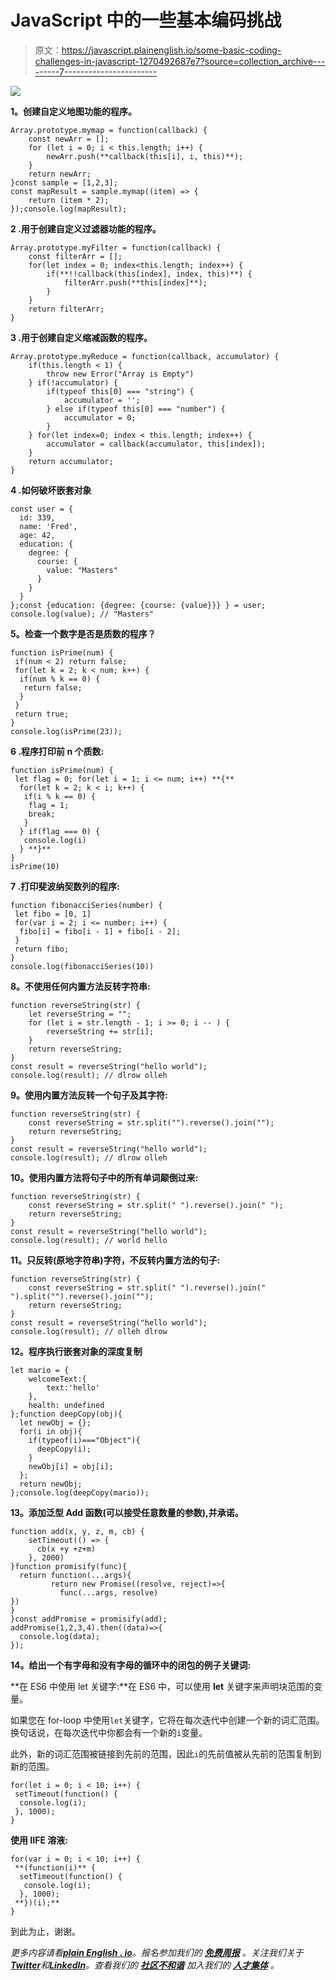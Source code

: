 # JavaScript 中的一些基本编码挑战

> 原文：<https://javascript.plainenglish.io/some-basic-coding-challenges-in-javascript-1270492687e7?source=collection_archive---------7----------------------->

![](img/0481eb73ac0ed0b6aac1931febc66de2.png)

**1。创建自定义地图功能的程序。**

```
Array.prototype.mymap = function(callback) {
    const newArr = [];
    for (let i = 0; i < this.length; i++) {
        newArr.push(**callback(this[i], i, this)**);
    }
    return newArr;
}const sample = [1,2,3];
const mapResult = sample.mymap((item) => {
    return (item * 2);
});console.log(mapResult);
```

**2 .用于创建自定义过滤器功能的程序。**

```
Array.prototype.myFilter = function(callback) {
    const filterArr = [];
    for(let index = 0; index<this.length; index++) {
        if(**!!callback(this[index], index, this)**) {
            filterArr.push(**this[index]**);
        }
    }
    return filterArr;
}
```

**3 .用于创建自定义缩减函数的程序。**

```
Array.prototype.myReduce = function(callback, accumulator) {
    if(this.length < 1) {
        throw new Error("Array is Empty")
    } if(!accumulator) {
        if(typeof this[0] === "string") {
            accumulator = '';
        } else if(typeof this[0] === "number") {
            accumulator = 0;
        }
    } for(let index=0; index < this.length; index++) {
        accumulator = callback(accumulator, this[index]);
    }
    return accumulator;
}
```

**4 .如何破坏嵌套对象**

```
const user = {
  id: 339,
  name: 'Fred',
  age: 42,
  education: {
    degree: {
      course: {
        value: "Masters"
      }
    }
  }
};const {education: {degree: {course: {value}}} } = user;
console.log(value); // "Masters"
```

**5。检查一个数字是否是质数的程序？**

```
function isPrime(num) {
 if(num < 2) return false;
 for(let k = 2; k < num; k++) {
  if(num % k == 0) {
   return false;
  }
 }
 return true;
}
console.log(isPrime(23));
```

**6 .程序打印前 n 个质数:**

```
function isPrime(num) {
 let flag = 0; for(let i = 1; i <= num; i++) **{**
  for(let k = 2; k < i; k++) {
   if(i % k == 0) {
    flag = 1;
    break;
   }
  } if(flag === 0) {
   console.log(i)
  } **}**
}
isPrime(10)
```

**7 .打印斐波纳契数列的程序:**

```
function fibonacciSeries(number) {
 let fibo = [0, 1]
 for(var i = 2; i <= number; i++) {
  fibo[i] = fibo[i - 1] + fibo[i - 2];
 }
 return fibo;
}
console.log(fibonacciSeries(10))
```

**8。不使用任何内置方法反转字符串:**

```
function reverseString(str) {
    let reverseString = "";
    for (let i = str.length - 1; i >= 0; i -- ) {
        reverseString += str[i];
    }
    return reverseString;
}
const result = reverseString("hello world");
console.log(result); // dlrow olleh
```

**9。使用内置方法反转一个句子及其字符:**

```
function reverseString(str) {
    const reverseString = str.split("").reverse().join("");
    return reverseString;
}
const result = reverseString("hello world");
console.log(result); // dlrow olleh
```

**10。使用内置方法将句子中的所有单词颠倒过来:**

```
function reverseString(str) {
    const reverseString = str.split(" ").reverse().join(" ");
    return reverseString;
}
const result = reverseString("hello world");
console.log(result); // world hello
```

**11。只反转(原地字符串)字符，不反转内置方法的句子:**

```
function reverseString(str) {
    const reverseString = str.split(" ").reverse().join(" ").split("").reverse().join("");
    return reverseString;
}
const result = reverseString("hello world");
console.log(result); // olleh dlrow
```

**12。程序执行嵌套对象的深度复制**

```
let mario = {
    welcomeText:{
        text:'hello'
    },
    health: undefined
};function deepCopy(obj){
  let newObj = {};
  for(i in obj){
    if(typeof(i)==="Object"){
      deepCopy(i);
    }
    newObj[i] = obj[i];
  };
  return newObj;
};console.log(deepCopy(mario));
```

**13。添加泛型 Add 函数(可以接受任意数量的参数),并承诺。**

```
function add(x, y, z, m, cb) {
    setTimeout(() => {
      cb(x +y +z+m)
    }, 2000)
}function promisify(func){
  return function(...args){
         return new Promise((resolve, reject)=>{       
           func(...args, resolve)
})
}
}const addPromise = promisify(add);
addPromise(1,2,3,4).then((data)=>{
  console.log(data);
});
```

**14。给出一个有字母和没有字母的循环中的闭包的例子关键词:**

**在 ES6 中使用 let 关键字:**在 ES6 中，可以使用 **let** 关键字来声明块范围的变量。

如果您在 for-loop 中使用`let`关键字，它将在每次迭代中创建一个新的词汇范围。换句话说，在每次迭代中你都会有一个新的`i`变量。

此外，新的词汇范围被链接到先前的范围，因此`i`的先前值被从先前的范围复制到新的范围。

```
for(let i = 0; i < 10; i++) {
 setTimeout(function() {
  console.log(i);
 }, 1000);
}
```

**使用 IIFE 溶液:**

```
for(var i = 0; i < 10; i++) {
 **(function(i)** {
  setTimeout(function() {
   console.log(i);
  }, 1000);
 **})(i);**
}
```

到此为止，谢谢。

*更多内容请看*[***plain English . io***](https://plainenglish.io/)*。报名参加我们的* [***免费周报***](http://newsletter.plainenglish.io/) *。关注我们关于*[***Twitter***](https://twitter.com/inPlainEngHQ)*和*[***LinkedIn***](https://www.linkedin.com/company/inplainenglish/)*。查看我们的* [***社区不和谐***](https://discord.gg/GtDtUAvyhW) *加入我们的* [***人才集体***](https://inplainenglish.pallet.com/talent/welcome) *。*